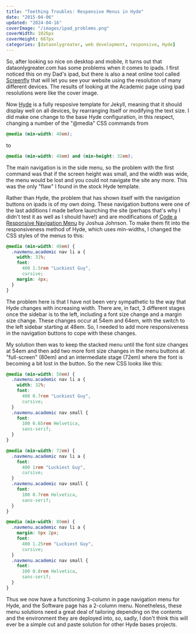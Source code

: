 ```yaml
---
title: "Teething Troubles: Responsive Menus in Hyde"
date: "2015-04-06"
updated: "2024-04-16"
coverImage: "/images/ipad_problems.png"
coverWidth: 1026px
coverHeight: 667px
categories: [dataonlygreater, web development, responsive, Hyde]
---
```


So, after looking so nice on desktop and mobile, it turns out that
dataonlygreater.com has some problems when it comes to ipads. I first noticed
this on my Dad's ipad, but there is also a neat online tool called
[Screenfly](http://quirktools.com/screenfly/) that will let you see your
website using the resolution of many different devices. The results of looking
at the Academic page using ipad resolutions were like the cover image.

Now [Hyde](http://hyde.getpoole.com/) is a fully resposive template for
Jekyll, meaning that it should display well on all devices, by rearranging
itself or modifying the text size. I did make one change to the base Hyde
configuration, in this respect, changing a number of the "@media" CSS commands from

```css
@media (min-width: 48em);
```

to

```css
@media (min-width: 48em) and (min-height: 32em);
```

The main navigation is in the side menu, so the problem with the first command was that if the
screen height was small, and the width was wide, the menu would be lost and
you could not navigate the site any more. This was the only "flaw" I found in
the stock Hyde template.

Rather than Hyde, the problem that has shown itself with the navigation buttons
on ipads is of my own doing. These navigation buttons were one of
the last additions I made before launching the site (perhaps that's why I didn't
test it as well as I should have!) and are modifications of [Code a Responsive
Navigation Menu](http://designshack.net/articles/css/code-a-responsive-navigation-menu/) by Joshua Johnson.
To make them fit into the responsiveness method of Hyde, which uses min-widths,
I changed the CSS styles of the menus to this:

```css
@media (min-width: 48em) {
  .navmenu.academic nav li a {
    width: 31%;
    font:
      400 1.5rem "Luckiest Guy",
      cursive;
    margin: 4px;
  }
}
```

The problem here is that I have not been very sympathetic to the way that
Hyde changes with increasing width. There are, in fact, 3 different stages once
the sidebar is to the left, including a font size change and a margin size
change. These changes occur at 54em and 64em, with the switch to the left
sidebar starting at 48em. So, I needed to add more responsiveness in the
navigation buttons to cope with these changes.

My solution then was to keep the stacked menu until the font size changes at
54em and then add two more font size changes in the menu buttons at "full-screen"
(80em) and an intermediate stage (72em) where the font is becoming a bit lost
in the button. So the new CSS looks like this:

```css
@media (min-width: 58em) {
  .navmenu.academic nav li a {
    width: 32%;
    font:
      400 0.7rem "Luckiest Guy",
      cursive;
  }
  .navmenu.academic nav small {
    font:
      100 0.65rem Helvetica,
      sans-serif;
  }
}

@media (min-width: 72em) {
  .navmenu.academic nav li a {
    font:
      400 1rem "Luckiest Guy",
      cursive;
  }
  .navmenu.academic nav small {
    font:
      100 0.7rem Helvetica,
      sans-serif;
  }
}

@media (min-width: 80em) {
  .navmenu.academic nav li a {
    margin: 6px 2px;
    font:
      400 1.25rem "Luckiest Guy",
      cursive;
  }
  .navmenu.academic nav small {
    font:
      100 0.8rem Helvetica,
      sans-serif;
  }
}
```

Thus we now have a functioning 3-column in page navigation menu for Hyde, and
the Software page has a 2-column menu. Nonetheless, these menu solutions need a
great deal of tailoring depending on the contents and the environment they are
deployed into, so, sadly, I don't think this will ever be a simple cut and
paste solution for other Hyde bases projects.
